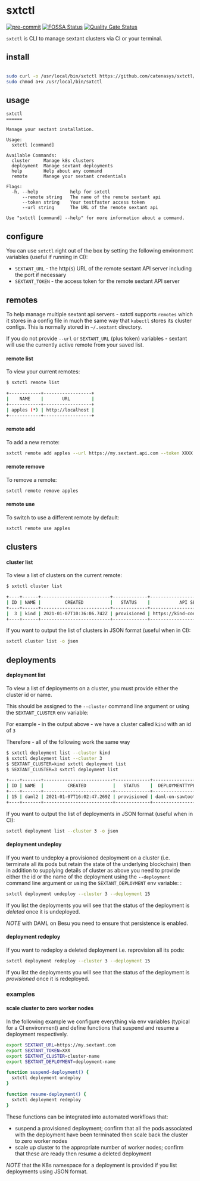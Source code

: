 # sxtctl

[![pre-commit](https://img.shields.io/badge/pre--commit-enabled-brightgreen?logo=pre-commit&logoColor=white)](https://github.com/pre-commit/pre-commit)
[![FOSSA Status](https://app.fossa.com/api/projects/custom%2B9585%2Fgit%40github.com%3Acatenasys%2Fsxtctl.git.svg?type=shield)](https://app.fossa.com/projects/custom%2B9585%2Fgit%40github.com%3Acatenasys%2Fsxtctl.git?ref=badge_shield)
[![Quality Gate Status](https://sonarcloud.io/api/project_badges/measure?project=catenasys_sxtctl&metric=alert_status&token=970d267a29a53f6e5f14cbcbb54e65a6001e90cd)](https://sonarcloud.io/dashboard?id=catenasys_sxtctl)

`sxtctl` is CLI to manage sextant clusters via CI or your terminal.

## install

```bash

sudo curl -o /usr/local/bin/sxtctl https://github.com/catenasys/sxtctl/releases/latest/download/sxtctl-linux-amd64
sudo chmod a+x /usr/local/bin/sxtctl
```

## usage

```text
sxtctl
======

Manage your sextant installation.

Usage:
  sxtctl [command]

Available Commands:
  cluster     Manage k8s clusters
  deployment  Manage sextant deployments
  help        Help about any command
  remote      Manage your sextant credentials

Flags:
  -h, --help            help for sxtctl
      --remote string   The name of the remote sextant api
      --token string    Your testfaster access token
      --url string      The URL of the remote sextant api

Use "sxtctl [command] --help" for more information about a command.
```

## configure

You can use `sxtctl` right out of the box by setting the following environment
variables (useful if running in CI):

 * `SEXTANT_URL` - the http(s) URL of the remote sextant API server including the port if necessary
 * `SEXTANT_TOKEN` - the access token for the remote sextant API server

## remotes

To help manage multiple sextant api servers - sxtctl supports `remotes` which it stores in a config file in much the same way that `kubectl` stores its cluster configs. This is normally stored in `~/.sextant` directory.

If you do not provide `--url` or `SEXTANT_URL` (plus token) variables - sextant
will use the currently active remote from your saved list.

#### remote list

To view your current remotes:

```bash
$ sxtctl remote list

+------------+------------------+
|    NAME    |       URL        |
+------------+------------------+
| apples (*) | http://localhost |
+------------+------------------+
```

#### remote add

To add a new remote:

```bash
sxtctl remote add apples --url https://my.sextant.api.com --token XXXX
```

#### remote remove

To remove a remote:

```bash
sxtctl remote remove apples
```

#### remote use

To switch to use a different remote by default:

```bash
sxtctl remote use apples
```

## clusters

#### cluster list

To view a list of clusters on the current remote:

```bash
$ sxtctl cluster list

+----+------+--------------------------+-------------+---------------------------------+-------------+
| ID | NAME |         CREATED          |   STATUS    |           API SERVER            | DEPLOYMENTS |
+----+------+--------------------------+-------------+---------------------------------+-------------+
|  3 | kind | 2021-01-07T10:36:06.742Z | provisioned | https://kind-control-plane:6443 |           1 |
+----+------+--------------------------+-------------+---------------------------------+-------------+
```

If you want to output the list of clusters in JSON format (useful when in CI):

```bash
sxtctl cluster list -o json
```

## deployments

#### deployment list

To view a list of deployments on a cluster, you must provide either the cluster id or name.

This should be assigned to the `--cluster` command line argument or using the `SEXTANT_CLUSTER` env variable:

For example - in the output above - we have a cluster called `kind` with an id
of `3`

Therefore - all of the following work the same way

```bash
$ sxtctl deployment list --cluster kind
$ sxtctl deployment list --cluster 3
$ SEXTANT_CLUSTER=kind sxtctl deployment list
$ SEXTANT_CLUSTER=3 sxtctl deployment list

+----+-------+--------------------------+-------------+------------------+-------------------+
| ID | NAME  |         CREATED          |   STATUS    |  DEPLOYMENTTYPE  | DEPLOYMENTVERSION |
+----+-------+--------------------------+-------------+------------------+-------------------+
| 15 | daml2 | 2021-01-07T16:02:47.269Z | provisioned | daml-on-sawtooth |               1.3 |
+----+-------+--------------------------+-------------+------------------+-------------------+
```

If you want to output the list of deployments in JSON format (useful when in
CI):

```bash
sxtctl deployment list --cluster 3 -o json
```

#### deployment undeploy

If you want to undeploy a provisioned deployment on a cluster (i.e. terminate all its pods but retain the state of the underlying blockchain) then in addition to supplying details of cluster as above you need to provide either the id or the name of the deployment using the `--deployment` command line argument or using the `SEXTANT_DEPLOYMENT` env variable:
:

```bash
sxtctl deployment undeploy --cluster 3 --deployment 15
```

If you list the deployments you will see that the status of the deployment is _deleted_ once it is undeployed.

_NOTE_ with DAML on Besu you need to ensure that persistence is enabled.

#### deployment redeploy

If you want to redeploy a deleted deployment i.e. reprovision all its pods:

```bash
sxtctl deployment redeploy --cluster 3 --deployment 15
```

If you list the deployments you will see that the status of the deployment is _provisioned_ once it is redeployed.

### examples

#### scale cluster to zero worker nodes

In the following example we configure everything via env variables (typical for a CI environment) and define functions that suspend and resume a deployment respectively.

```bash
export SEXTANT_URL=https://my.sextant.com
export SEXTANT_TOKEN=XXX
export SEXTANT_CLUSTER=cluster-name
export SEXTANT_DEPLOYMENT=deployment-name

function suspend-deployment() {
  sxtctl deployment undeploy
}

function resume-deployment() {
  sxtctl deployment redeploy
}
```

These functions can be integrated into automated workflows that:
* suspend a provisioned deployment; confirm that all the pods associated with the deployment have been terminated then scale back the cluster to zero worker nodes
* scale up cluster to the appropriate number of worker nodes; confirm that these are ready then resume a deleted deployment

_NOTE_ that the K8s namespace for a deployment is provided if you list deployments using JSON format.
